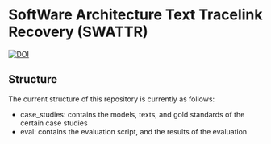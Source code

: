 # SoftWare Architecture Text Tracelink Recovery (SWATTR)
[![DOI](https://zenodo.org/badge/359732572.svg)](https://zenodo.org/badge/latestdoi/359732572)

## Structure
The current structure of this repository is currently as follows:
* case_studies: contains the models, texts, and gold standards of the certain case studies
* eval: contains the evaluation script, and the results of the evaluation

